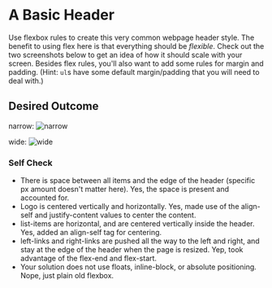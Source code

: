 # A Basic Header

Use flexbox rules to create this very common webpage header style. The benefit to using flex here is that everything should be _flexible_. Check out the two screenshots below to get an idea of how it should scale with your screen. Besides flex rules, you'll also want to add some rules for margin and padding. (Hint: `ul`s have some default margin/padding that you will need to deal with.)

## Desired Outcome

narrow:
![narrow](./desired-outcome-narrow.png)

wide: 
![wide](./desired-outcome-wide.png)

### Self Check
- There is space between all items and the edge of the header (specific px amount doesn't matter here).
Yes, the space is present and accounted for. 
- Logo is centered vertically and horizontally.
Yes, made use of the align-self and justify-content values to center the content. 
- list-items are horizontal, and are centered vertically inside the header.
Yes, added an align-self tag for centering. 
- left-links and right-links are pushed all the way to the left and right, and stay at the edge of the header when the page is resized.
Yep, took advantage of the flex-end and flex-start. 
- Your solution does not use floats, inline-block, or absolute positioning.
Nope, just plain old flexbox.